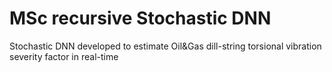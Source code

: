 # MSc recursive Stochastic DNN
Stochastic DNN developed to estimate Oil&amp;Gas dill-string torsional vibration severity factor in real-time
